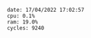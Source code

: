 

                date: 17/04/2022 17:02:57
                cpu: 0.1%
                ram: 19.0%
                cycles: 9240

                         
